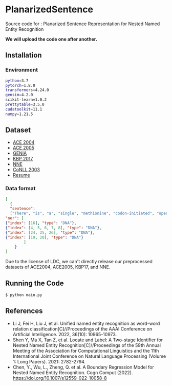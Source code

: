 # PlanarizedSentence
Source code for : Planarized Sentence Representation for Nested Named Entity Recognition

**We will upload the code one after another.**

## Installation
### Environment
```bash
python=3.7
pytorch=1.8.0
transformers=4.24.0
gensim=4.2.0
scikit-learn=1.0.2
prettytable=3.5.0
cudatoolkit=11.1
numpy=1.21.5
```

## Dataset
- [ACE 2004](https://catalog.ldc.upenn.edu/LDC2005T09)
- [ACE 2005](https://catalog.ldc.upenn.edu/LDC2006T06)
- [GENIA](http://www.geniaproject.org/genia-corpus)
- [KBP 2017](https://catalog.ldc.upenn.edu/LDC2017D55)
- [NNE](https://aclanthology.org/P19-1510.pdf)
- [CoNLL 2003](https://www.clips.uantwerpen.be/conll2003/ner/)
- [Resume](https://github.com/AAristotle/PlanarizedSentence/tree/main/data/resume-zh)


### Data format
```json
[
  {
  "sentence": 
  ["There", "is", "a", "single", "methionine", "codon-initiated", "open", "reading", "frame", "of", "1,458", "nt", "in", "frame", "with", "a", "homeobox", "and", "a", "CAX", "repeat", ",", "and", "the", "open", "reading", "frame", "is", "predicted", "to", "encode", "a", "protein", "of", "51,659", "daltons."], 
"ner": [
{"index": [16], "type": "DNA"}, 
{"index": [4, 5, 6, 7, 8], "type": "DNA"}, 
{"index": [24, 25, 26], "type": "DNA"}, 
{"index": [19, 20], "type": "DNA"}
        ]
    }
]

```
Due to the license of LDC, we can't directly release our preprocessed datasets of ACE2004, ACE2005, KBP17, and NNE.

## Running the Code
```bash
$ python main.py
```


## References
* Li J, Fei H, Liu J, et al. Unified named entity recognition as word-word relation classification[C]//Proceedings of the AAAI Conference on Artificial Intelligence. 2022, 36(10): 10965-10973.
* Shen Y, Ma X, Tan Z, et al. Locate and Label: A Two-stage Identifier for Nested Named Entity Recognition[C]//Proceedings of the 59th Annual Meeting of the Association for Computational Linguistics and the 11th International Joint Conference on Natural Language Processing (Volume 1: Long Papers). 2021: 2782-2794.
* Chen, Y., Wu, L., Zheng, Q. et al. A Boundary Regression Model for Nested Named Entity Recognition. Cogn Comput (2022). https://doi.org/10.1007/s12559-022-10058-8
